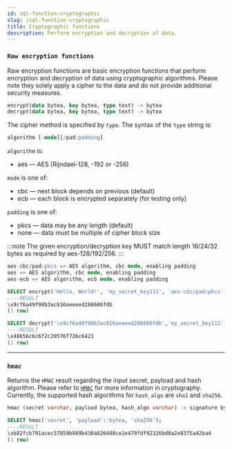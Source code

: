 ```yaml
---
id: sql-function-cryptographic
slug: /sql-function-cryptographic
title: Cryptographic functions
description: Perform encryption and decryption of data.
---
```

<head>
  <link rel="canonical" href="https://docs.risingwave.com/docs/current/sql-function-cryptographic/" />
</head>

### `Raw encryption functions`

Raw encryption functions are basic encryption functions that perform encryption and decryption of data using cryptographic algorithms. Please note they solely apply a cipher to the data and do not provide additional security measures.

```sql title=Syntax
encrypt(data bytea, key bytea, type text) -> bytea
decrypt(data bytea, key bytea, type text) -> bytea
```

The cipher method is specified by `type`. The syntax of the `type` string is:

```sql
algorithm [-mode][/pad:padding]
```

`algorithm` is:
+ aes — AES (Rijndael-128, -192 or -256)

`mode` is one of:

+ cbc — next block depends on previous (default)
+ ecb — each block is encrypted separately (for testing only)

`padding` is one of:

+ pkcs — data may be any length (default)
+ none — data must be multiple of cipher block size

:::note
The given encryption/decryption key MUST match length 16/24/32 bytes as required by aes-128/192/256.
:::

```sql title="Examples of type text"
aes-cbc/pad:pkcs => AES algorithm, cbc mode, enabling padding
aes => AES algorithm, cbc mode, enabling padding
aes-ecb => AES algorithm, ecb mode, enabling padding
```

```sql title="Example of raw encryption functions"
SELECT encrypt('Hello, World!', 'my_secret_key111', 'aes-cbc/pad:pkcs');
----RESULT
\x9cf6a49f90b3ac816aeeeed286606fdb
(1 row)
```

```sql title="Example of raw encryption functions"
SELECT decrypt('\x9cf6a49f90b3ac816aeeeed286606fdb','my_secret_key111', 'aes-cbc/pad:pkcs');)
----RESULT
\x48656c6c6f2c20576f726c6421
(1 row)
```

---

### `hmac`

Returns the `HMAC` result regarding the input secret, payload and hash algorithm. Please refer to [`HMAC`](https://en.wikipedia.org/wiki/HMAC) for more information in cryptography. Currently, the supported hash algorithms for `hash_algo` are `sha1` and `sha256`.

```sql title=Syntax
hmac (secret varchar, payload bytea, hash_algo varchar) -> signature bytea
```

```sql title=Example
SELECT hmac('secret', 'payload'::bytea, 'sha256');
----RESULT
\xb82fcb791acec57859b989b430a826488ce2e479fdf92326bd0a2e8375a42ba4
(1 row)
```
